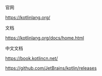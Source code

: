 官网

https://kotlinlang.org/

文档

https://kotlinlang.org/docs/home.html

中文文档

https://book.kotlincn.net/



https://github.com/JetBrains/kotlin/releases



